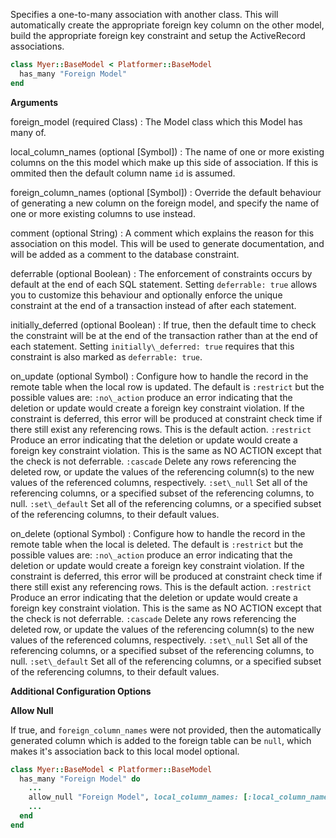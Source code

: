 Specifies a one-to-many association with another class. This will
automatically create the appropriate foreign key column on the other
model, build the appropriate foreign key constraint and setup
the ActiveRecord associations.

```ruby
class Myer::BaseModel < Platformer::BaseModel
  has_many "Foreign Model"
end

```

**Arguments**

foreign\_model (required Class)
:   The Model class which this Model has many of.

local\_column\_names (optional [Symbol])
:   The name of one or more existing columns on the this model which make up this side of association. If this is ommited then the default column name `id` is assumed.

foreign\_column\_names (optional [Symbol])
:   Override the default behaviour of generating a new column on the foreign model, and specify the name of one or more existing columns to use instead.

comment (optional String)
:   A comment which explains the reason for this association on this model. This will be used to generate documentation, and will be added as a comment to the database constraint.

deferrable (optional Boolean)
:   The enforcement of constraints occurs by default at the end of each SQL statement. Setting `deferrable: true` allows you to customize this behaviour and optionally enforce the unique constraint at the end of a transaction instead of after each statement.

initially\_deferred (optional Boolean)
:   If true, then the default time to check the constraint will be at the end of the transaction rather than at the end of each statement.  Setting `initially\_deferred: true` requires that this constraint is also marked as `deferrable: true`.

on\_update (optional Symbol)
:   Configure how to handle the record in the remote table when the local row is updated. The default is `:restrict` but the possible values are:  `:no\_action`  produce an error indicating that the deletion or update would create a foreign key constraint violation. If the constraint is deferred, this error will be produced at constraint check time if there still exist any referencing rows. This is the default action.  `:restrict`  Produce an error indicating that the deletion or update would create a foreign key constraint violation. This is the same as NO ACTION except that the check is not deferrable.  `:cascade`  Delete any rows referencing the deleted row, or update the values of the referencing column(s) to the new values of the referenced columns, respectively.  `:set\_null`  Set all of the referencing columns, or a specified subset of the referencing columns, to null.  `:set\_default`  Set all of the referencing columns, or a specified subset of the referencing columns, to their default values.

on\_delete (optional Symbol)
:   Configure how to handle the record in the remote table when the local is deleted. The default is `:restrict` but the possible values are:  `:no\_action`  produce an error indicating that the deletion or update would create a foreign key constraint violation. If the constraint is deferred, this error will be produced at constraint check time if there still exist any referencing rows. This is the default action.  `:restrict`  Produce an error indicating that the deletion or update would create a foreign key constraint violation. This is the same as NO ACTION except that the check is not deferrable.  `:cascade`  Delete any rows referencing the deleted row, or update the values of the referencing column(s) to the new values of the referenced columns, respectively.  `:set\_null`  Set all of the referencing columns, or a specified subset of the referencing columns, to null.  `:set\_default`  Set all of the referencing columns, or a specified subset of the referencing columns, to their default values.

**Additional Configuration Options**

**Allow Null**

If true, and `foreign_column_names` were not provided, then the
automatically generated column which is added to the foreign
table can be `null`, which makes it's association back to this local
model optional.

```ruby
class Myer::BaseModel < Platformer::BaseModel
  has_many "Foreign Model" do
    ...
    allow_null "Foreign Model", local_column_names: [:local_column_names], foreign_column_names: [:foreign_column_names], comment: comment, deferrable: deferrable, initially_deferred: initially_deferred, on_update: :on_update, on_delete: :on_delete
    ...
  end
end

```